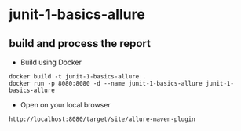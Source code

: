 # junit-1-basics-allure

## build and process the report

* Build using Docker

```shell
docker build -t junit-1-basics-allure .
docker run -p 8080:8080 -d --name junit-1-basics-allure junit-1-basics-allure
```

* Open on your local browser

```
http://localhost:8080/target/site/allure-maven-plugin
```

